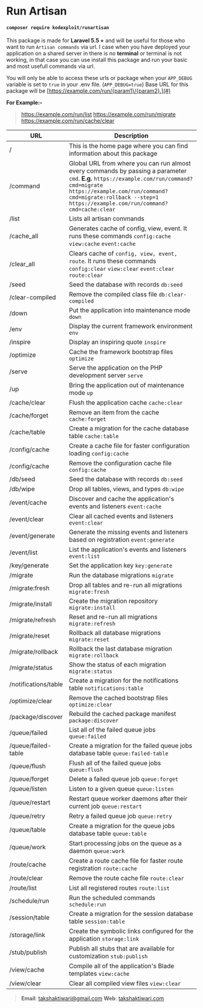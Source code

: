 
# Run Artisan
#### `composer require kodexploit/runartisan`


This package is made for **Laravel 5.5 +** and will be useful for those who want to run `Artisan commands` via url. I case when you have deployed your application on a shared server in there is no **terminal** or terminal is not working, in that case you can use install this package and run your basic and most usefull commands via url.

You will only be able to access these urls or package when your `APP_DEBUG` variable is set to `true` in your .env file. (`APP_DEBUG=true`)
Base URL for this package will be [https://example.com/run/{param1}/{param2}.](#)

**For Example:-**
> https://example.com/run/list 
> https://example.com/run/migrate
> https://example.com/run/cache/clear

|  URL| Description |
|--|--|
|  /| 					This is the home page where you can find information about this package |
|/command| 				Global URL from where you can run almost every commands by passing a parameter `cmd`. **E.g.** `https://example.com/run/command?cmd=migrate`  `https://example.com/run/command?cmd=migrate:rollback --step=1`   `https://example.com/run/command?cmd=cache:clear` |
| /list	| 				Lists all artisan commands|
|/cache_all|			Generates cache of config, view, event. It runs these commands `config:cache` `view:cache` `event:cache`|
|/clear_all |			Clears cache of `config, view, event, route`. It runs these commands `config:clear` `view:clear` `event:clear` `route:clear`|
|/seed|					Seed the database with records `db:seed`|
|/clear-compiled|		Remove the compiled class file `db:clear-compiled`|
|/down	|				Put the application into maintenance mode `down`|
|/env|					Display the current framework environment `env`|
|/inspire|				Display an inspiring quote `inspire`|
|/optimize|				Cache the framework bootstrap files `optimize`|
|/serve	|				Serve the application on the PHP development server `serve`|
|/up	|				Bring the application out of maintenance mode `up`|
|/cache/clear|			Flush the application cache `cache:clear`
|/cache/forget|			Remove an item from the cache `cache:forget`
|/cache/table	|		Create a migration for the cache database table `cache:table`
|/config/cache|			Create a cache file for faster configuration loading `config:cache`
|/config/cache|			Remove the configuration cache file `config:cache`
|/db/seed|				Seed the database with records `db:seed`
|/db/wipe	|			Drop all tables, views, and types `db:wipe`
|/event/cache|			Discover and cache the application's events and listeners `event:cache`
|/event/clear|			Clear all cached events and listeners `event:clear`
|/event/generate	|	Generate the missing events and listeners based on registration `event:generate`
|/event/list|			List the application's events and listeners `event:list`
|/key/generate|			Set the application key `key:generate`
|/migrate|				Run the database migrations `migrate`
|/migrate:fresh|		Drop all tables and re-run all migrations `migrate:fresh`
|/migrate/install|		Create the migration repository `migrate:install`
|/migrate/refresh|		Reset and re-run all migrations `migrate:refresh`
|/migrate/reset|		Rollback all database migrations `migrate:reset`
|/migrate/rollback|		Rollback the last database migration `migrate:rollback`
|/migrate/status| 		Show the status of each migration `migrate:status`
|/notifications/table|	Create a migration for the notifications table `notifications:table`
|/optimize/clear|		Remove the cached bootstrap files `optimize:clear`
|/package/discover|		Rebuild the cached package manifest `package:discover`
|/queue/failed|			List all of the failed queue jobs `queue:failed`
|/queue/failed-table|	Create a migration for the failed queue jobs database table `queue:failed-table`
|/queue/flush|			Flush all of the failed queue jobs `queue:flush`
|/queue/forget|			Delete a failed queue job `queue:forget`
|/queue/listen|			Listen to a given queue `queue:listen`
|/queue/restart|		Restart queue worker daemons after their current job `queue:restart`
|/queue/retry|			Retry a failed queue job `queue:retry`
|/queue/table|			Create a migration for the queue jobs database table `queue:table`
|/queue/work|			Start processing jobs on the queue as a daemon `queue:work`
|/route/cache|			Create a route cache file for faster route registration `route:cache`
|/route/clear|			Remove the route cache file `route:clear`
|/route/list|			List all registered routes `route:list`
|/schedule/run|			Run the scheduled commands `schedule:run`
|/session/table|		Create a migration for the session database table `session:table`
|/storage/link|			Create the symbolic links configured for the application `storage:link`
|/stub/publish|			Publish all stubs that are available for customization `stub:publish`
|/view/cache|			Compile all of the application's Blade templates `view:cache`
|/view/clear|			Clear all compiled view files `view:clear`


> **Email**: 	takshaktiwari@gmail.com
> **Web**:	[takshaktiwari.com](takshaktiwari.com)
